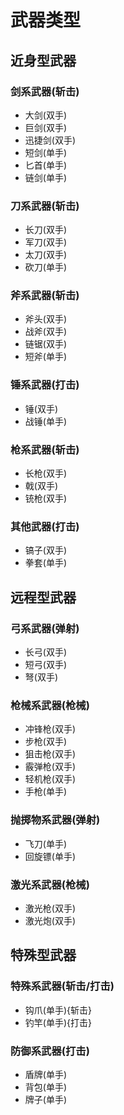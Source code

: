 # 武器类型

近身型武器
---

### 剑系武器(斩击)
* 大剑(双手)
* 巨剑(双手)
* 迅捷剑(双手)
* 短剑(单手)
* 匕首(单手)
* 链剑(单手)

### 刀系武器(斩击)
* 长刀(双手)
* 军刀(双手)
* 太刀(双手)
* 砍刀(单手)

### 斧系武器(斩击)
* 斧头(双手)
* 战斧(双手)
* 链锯(双手)
* 短斧(单手)

### 锤系武器(打击)
* 锤(双手)
* 战锤(单手)

### 枪系武器(斩击)
* 长枪(双手)
* 戟(双手)
* 铳枪(双手)

### 其他武器(打击)
* 镐子(双手)
* 拳套(单手)

远程型武器
---

### 弓系武器(弹射)
* 长弓(双手)
* 短弓(双手)
* 弩(双手)

### 枪械系武器(枪械)
* 冲锋枪(双手)
* 步枪(双手)
* 狙击枪(双手)
* 霰弹枪(双手)
* 轻机枪(双手)
* 手枪(单手)

### 抛掷物系武器(弹射)
* 飞刀(单手)
* 回旋镖(单手)

### 激光系武器(枪械)
* 激光枪(双手)
* 激光炮(双手)

特殊型武器
---

### 特殊系武器(斩击/打击)
* 钩爪(单手){斩击}
* 钓竿(单手){打击}

### 防御系武器(打击)
* 盾牌(单手)
* 背包(单手)
* 牌子(单手)